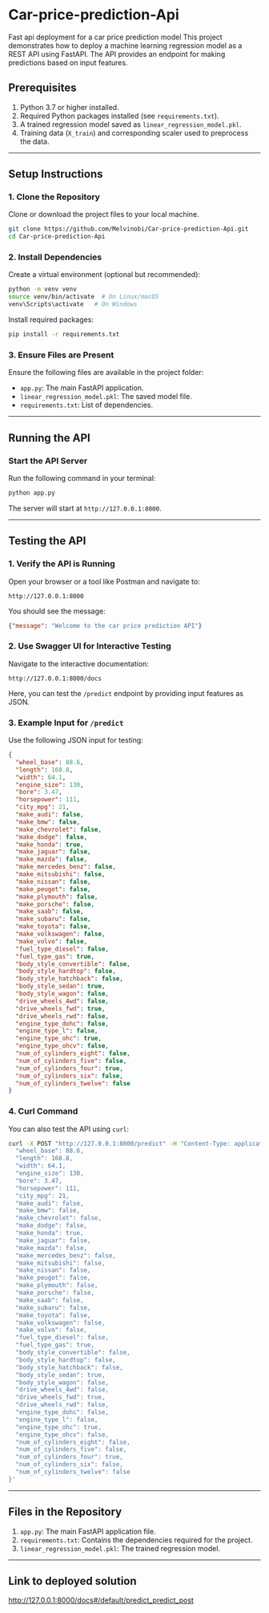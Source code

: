 # Car-price-prediction-Api
Fast api deployment for a car price prediction model
This project demonstrates how to deploy a machine learning regression model as a REST API using FastAPI. The API provides an endpoint for making predictions based on input features.

## Prerequisites

1. Python 3.7 or higher installed.
2. Required Python packages installed (see `requirements.txt`).
3. A trained regression model saved as `linear_regression_model.pkl`.
4. Training data (`X_train`) and corresponding scaler used to preprocess the data.

---

## Setup Instructions

### 1. Clone the Repository
Clone or download the project files to your local machine.

```bash
git clone https://github.com/Melvinobi/Car-price-prediction-Api.git
cd Car-price-prediction-Api
```

### 2. Install Dependencies

Create a virtual environment (optional but recommended):

```bash
python -m venv venv
source venv/bin/activate  # On Linux/macOS
venv\Scripts\activate   # On Windows
```

Install required packages:

```bash
pip install -r requirements.txt
```

### 3. Ensure Files are Present

Ensure the following files are available in the project folder:

- `app.py`: The main FastAPI application.
- `linear_regression_model.pkl`: The saved model file.
- `requirements.txt`: List of dependencies.

---

## Running the API

### Start the API Server

Run the following command in your terminal:

```bash
python app.py
```

The server will start at `http://127.0.0.1:8000`.

---

## Testing the API

### 1. Verify the API is Running

Open your browser or a tool like Postman and navigate to:

```
http://127.0.0.1:8000
```

You should see the message:

```json
{"message": "Welcome to the car price prediction API"}
```

### 2. Use Swagger UI for Interactive Testing

Navigate to the interactive documentation:

```
http://127.0.0.1:8000/docs
```

Here, you can test the `/predict` endpoint by providing input features as JSON.

### 3. Example Input for `/predict`

Use the following JSON input for testing:

```json
{
  "wheel_base": 88.6,
  "length": 168.8,
  "width": 64.1,
  "engine_size": 130,
  "bore": 3.47,
  "horsepower": 111,
  "city_mpg": 21,
  "make_audi": false,
  "make_bmw": false,
  "make_chevrolet": false,
  "make_dodge": false,
  "make_honda": true,
  "make_jaguar": false,
  "make_mazda": false,
  "make_mercedes_benz": false,
  "make_mitsubishi": false,
  "make_nissan": false,
  "make_peugot": false,
  "make_plymouth": false,
  "make_porsche": false,
  "make_saab": false,
  "make_subaru": false,
  "make_toyota": false,
  "make_volkswagen": false,
  "make_volvo": false,
  "fuel_type_diesel": false,
  "fuel_type_gas": true,
  "body_style_convertible": false,
  "body_style_hardtop": false,
  "body_style_hatchback": false,
  "body_style_sedan": true,
  "body_style_wagon": false,
  "drive_wheels_4wd": false,
  "drive_wheels_fwd": true,
  "drive_wheels_rwd": false,
  "engine_type_dohc": false,
  "engine_type_l": false,
  "engine_type_ohc": true,
  "engine_type_ohcv": false,
  "num_of_cylinders_eight": false,
  "num_of_cylinders_five": false,
  "num_of_cylinders_four": true,
  "num_of_cylinders_six": false,
  "num_of_cylinders_twelve": false
}
```

### 4. Curl Command

You can also test the API using `curl`:

```bash
curl -X POST "http://127.0.0.1:8000/predict" -H "Content-Type: application/json" -d '{
  "wheel_base": 88.6,
  "length": 168.8,
  "width": 64.1,
  "engine_size": 130,
  "bore": 3.47,
  "horsepower": 111,
  "city_mpg": 21,
  "make_audi": false,
  "make_bmw": false,
  "make_chevrolet": false,
  "make_dodge": false,
  "make_honda": true,
  "make_jaguar": false,
  "make_mazda": false,
  "make_mercedes_benz": false,
  "make_mitsubishi": false,
  "make_nissan": false,
  "make_peugot": false,
  "make_plymouth": false,
  "make_porsche": false,
  "make_saab": false,
  "make_subaru": false,
  "make_toyota": false,
  "make_volkswagen": false,
  "make_volvo": false,
  "fuel_type_diesel": false,
  "fuel_type_gas": true,
  "body_style_convertible": false,
  "body_style_hardtop": false,
  "body_style_hatchback": false,
  "body_style_sedan": true,
  "body_style_wagon": false,
  "drive_wheels_4wd": false,
  "drive_wheels_fwd": true,
  "drive_wheels_rwd": false,
  "engine_type_dohc": false,
  "engine_type_l": false,
  "engine_type_ohc": true,
  "engine_type_ohcv": false,
  "num_of_cylinders_eight": false,
  "num_of_cylinders_five": false,
  "num_of_cylinders_four": true,
  "num_of_cylinders_six": false,
  "num_of_cylinders_twelve": false
}'
```

---

## Files in the Repository

1. `app.py`: The main FastAPI application file.
2. `requirements.txt`: Contains the dependencies required for the project.
3. `linear_regression_model.pkl`: The trained regression model.

---
## Link to deployed solution

http://127.0.0.1:8000/docs#/default/predict_predict_post
